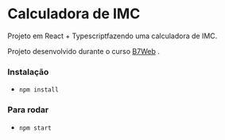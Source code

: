 # Calculadora de IMC 

Projeto em React + Typescriptfazendo uma calculadora de IMC.

Projeto desenvolvido durante o curso [B7Web](https://b7web.com.br) .

### Instalação 
 
- `npm install`

### Para rodar 

- `npm start`

